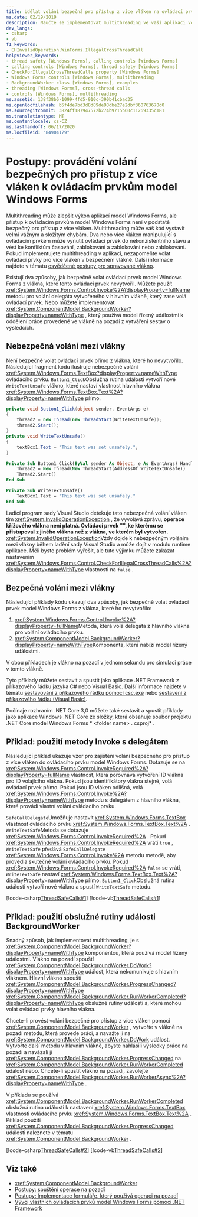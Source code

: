 ```yaml
---
title: Udělat volání bezpečná pro přístup z více vláken na ovládací prvky
ms.date: 02/19/2019
description: Naučte se implementovat multithreading ve vaší aplikaci voláním ovládacích prvků pro více vláken v bezpečném vlákně.
dev_langs:
- csharp
- vb
f1_keywords:
- EHInvalidOperation.WinForms.IllegalCrossThreadCall
helpviewer_keywords:
- thread safety [Windows Forms], calling controls [Windows Forms]
- calling controls [Windows Forms], thread safety [Windows Forms]
- CheckForIllegalCrossThreadCalls property [Windows Forms]
- Windows Forms controls [Windows Forms], multithreading
- BackgroundWorker class [Windows Forms], examples
- threading [Windows Forms], cross-thread calls
- controls [Windows Forms], multithreading
ms.assetid: 138f38b6-1099-4fd5-910c-390b41cbad35
ms.openlocfilehash: b5f4de7bd3d8d89de98dbe27e2dbf360763670d0
ms.sourcegitcommit: 3824ff187947572b274b9715b60c11269335c181
ms.translationtype: MT
ms.contentlocale: cs-CZ
ms.lasthandoff: 06/17/2020
ms.locfileid: "84904179"
---
```

# <a name="how-to-make-thread-safe-calls-to-windows-forms-controls"></a>Postupy: provádění volání bezpečných pro přístup z více vláken k ovládacím prvkům model Windows Forms

Multithreading může zlepšit výkon aplikací model Windows Forms, ale přístup k ovládacím prvkům model Windows Forms není v podstatě bezpečný pro přístup z více vláken. Multithreading může váš kód vystavit velmi vážným a složitým chybám. Dva nebo více vláken manipulující s ovládacím prvkem může vynutit ovládací prvek do nekonzistentního stavu a vést ke konfliktům časování, zablokování a zablokování nebo zablokování. Pokud implementujete multithreading v aplikaci, nezapomeňte volat ovládací prvky pro více vláken v bezpečném vlákně. Další informace najdete v tématu [osvědčené postupy pro spravované vlákno](../../../standard/threading/managed-threading-best-practices.md).

Existují dva způsoby, jak bezpečně volat ovládací prvek model Windows Forms z vlákna, které tento ovládací prvek nevytvořil. Můžete použít <xref:System.Windows.Forms.Control.Invoke%2A?displayProperty=fullName> metodu pro volání delegáta vytvořeného v hlavním vlákně, který zase volá ovládací prvek. Nebo můžete implementovat <xref:System.ComponentModel.BackgroundWorker?displayProperty=nameWithType> , který používá model řízený událostmi k oddělení práce provedené ve vlákně na pozadí z vytváření sestav o výsledcích.

## <a name="unsafe-cross-thread-calls"></a>Nebezpečná volání mezi vlákny

Není bezpečné volat ovládací prvek přímo z vlákna, které ho nevytvořilo. Následující fragment kódu ilustruje nebezpečné volání <xref:System.Windows.Forms.TextBox?displayProperty=nameWithType> ovládacího prvku. `Button1_Click`Obslužná rutina události vytvoří nové `WriteTextUnsafe` vlákno, které nastaví vlastnost hlavního vlákna <xref:System.Windows.Forms.TextBox.Text%2A?displayProperty=nameWithType> přímo.

```csharp
private void Button1_Click(object sender, EventArgs e)
{
    thread2 = new Thread(new ThreadStart(WriteTextUnsafe));
    thread2.Start();
}
private void WriteTextUnsafe()
{
    textBox1.Text = "This text was set unsafely.";
}
```

```vb
Private Sub Button1_Click(ByVal sender As Object, e As EventArgs) Handles Button1.Click
    Thread2 = New Thread(New ThreadStart(AddressOf WriteTextUnsafe))
    Thread2.Start()
End Sub

Private Sub WriteTextUnsafe()
    TextBox1.Text = "This text was set unsafely."
End Sub
```

Ladicí program sady Visual Studio detekuje tato nebezpečná volání vláken tím <xref:System.InvalidOperationException> , že vyvolává zprávu, **operace křížového vlákna není platná. Ovládací prvek "", ke kterému se přistupoval z jiného vlákna než z vlákna, ve kterém byl vytvořen.** <xref:System.InvalidOperationException>Vždy dojde k nebezpečným voláním mezi vlákny během ladění sady Visual Studio a může dojít v modulu runtime aplikace. Měli byste problém vyřešit, ale tuto výjimku můžete zakázat nastavením <xref:System.Windows.Forms.Control.CheckForIllegalCrossThreadCalls%2A?displayProperty=nameWithType> vlastnosti na `false` .

## <a name="safe-cross-thread-calls"></a>Bezpečná volání mezi vlákny

Následující příklady kódu ukazují dva způsoby, jak bezpečně volat ovládací prvek model Windows Forms z vlákna, které ho nevytvořilo:

1. <xref:System.Windows.Forms.Control.Invoke%2A?displayProperty=fullName>Metoda, která volá delegáta z hlavního vlákna pro volání ovládacího prvku.
2. <xref:System.ComponentModel.BackgroundWorker?displayProperty=nameWithType>Komponenta, která nabízí model řízený událostmi.

V obou příkladech je vlákno na pozadí v jednom sekundu pro simulaci práce v tomto vlákně.

Tyto příklady můžete sestavit a spustit jako aplikace .NET Framework z příkazového řádku jazyka C# nebo Visual Basic. Další informace najdete v tématu [sestavování z příkazového řádku pomocí csc.exe](../../../csharp/language-reference/compiler-options/command-line-building-with-csc-exe.md) nebo [sestavení z příkazového řádku (Visual Basic)](../../../visual-basic/reference/command-line-compiler/building-from-the-command-line.md).

Počínaje rozhraním .NET Core 3,0 můžete také sestavit a spustit příklady jako aplikace Windows .NET Core ze složky, která obsahuje soubor projektu .NET Core model Windows Forms * \<folder name> . csproj* .

## <a name="example-use-the-invoke-method-with-a-delegate"></a>Příklad: použití metody Invoke s delegátem

Následující příklad ukazuje vzor pro zajištění volání bezpečného pro přístup z více vláken do ovládacího prvku model Windows Forms. Dotazuje se na <xref:System.Windows.Forms.Control.InvokeRequired%2A?displayProperty=fullName> vlastnost, která porovnává vytvoření ID vlákna pro ID volajícího vlákna. Pokud jsou identifikátory vlákna stejné, volá ovládací prvek přímo. Pokud jsou ID vláken odlišná, volá <xref:System.Windows.Forms.Control.Invoke%2A?displayProperty=nameWithType> metodu s delegátem z hlavního vlákna, které provádí vlastní volání ovládacího prvku.

`SafeCallDelegate`Umožňuje nastavit <xref:System.Windows.Forms.TextBox> vlastnost ovládacího prvku <xref:System.Windows.Forms.TextBox.Text%2A> . `WriteTextSafe`Metoda se dotazuje <xref:System.Windows.Forms.Control.InvokeRequired%2A> . Pokud <xref:System.Windows.Forms.Control.InvokeRequired%2A> vrátí `true` , `WriteTextSafe` předává `SafeCallDelegate` <xref:System.Windows.Forms.Control.Invoke%2A> metodu metodě, aby provedla skutečné volání ovládacího prvku. Pokud <xref:System.Windows.Forms.Control.InvokeRequired%2A> `false` se vrátí, `WriteTextSafe` nastaví <xref:System.Windows.Forms.TextBox.Text%2A?displayProperty=nameWithType> přímo. `Button1_Click`Obslužná rutina události vytvoří nové vlákno a spustí `WriteTextSafe` metodu.

 [!code-csharp[ThreadSafeCalls#1](~/samples/snippets/winforms/thread-safe/example1/cs/Form1.cs)]
 [!code-vb[ThreadSafeCalls#1](~/samples/snippets/winforms/thread-safe/example1/vb/Form1.vb)]  

## <a name="example-use-a-backgroundworker-event-handler"></a>Příklad: použití obslužné rutiny události BackgroundWorker

Snadný způsob, jak implementovat multithreading, je s <xref:System.ComponentModel.BackgroundWorker?displayProperty=nameWithType> komponentou, která používá model řízený událostmi. Vlákno na pozadí spouští <xref:System.ComponentModel.BackgroundWorker.DoWork?displayProperty=nameWithType> událost, která nekomunikuje s hlavním vláknem. Hlavní vlákno spouští <xref:System.ComponentModel.BackgroundWorker.ProgressChanged?displayProperty=nameWithType> <xref:System.ComponentModel.BackgroundWorker.RunWorkerCompleted?displayProperty=nameWithType> obslužné rutiny události a, které mohou volat ovládací prvky hlavního vlákna.

Chcete-li provést volání bezpečné pro přístup z více vláken pomocí <xref:System.ComponentModel.BackgroundWorker> , vytvořte v vlákně na pozadí metodu, která provede práci, a navažte ji na <xref:System.ComponentModel.BackgroundWorker.DoWork> událost. Vytvořte další metodu v hlavním vlákně, abyste nahlásili výsledky práce na pozadí a navázali ji <xref:System.ComponentModel.BackgroundWorker.ProgressChanged> na <xref:System.ComponentModel.BackgroundWorker.RunWorkerCompleted> událost nebo. Chcete-li spustit vlákno na pozadí, zavolejte <xref:System.ComponentModel.BackgroundWorker.RunWorkerAsync%2A?displayProperty=nameWithType> .

V příkladu se používá <xref:System.ComponentModel.BackgroundWorker.RunWorkerCompleted> obslužná rutina události k nastavení <xref:System.Windows.Forms.TextBox> vlastnosti ovládacího prvku <xref:System.Windows.Forms.TextBox.Text%2A> . Příklad použití <xref:System.ComponentModel.BackgroundWorker.ProgressChanged> události naleznete v tématu <xref:System.ComponentModel.BackgroundWorker> .

 [!code-csharp[ThreadSafeCalls#2](~/samples/snippets/winforms/thread-safe/example2/cs/Form1.cs)]
 [!code-vb[ThreadSafeCalls#2](~/samples/snippets/winforms/thread-safe/example2/vb/Form1.vb)]  

## <a name="see-also"></a>Viz také

- <xref:System.ComponentModel.BackgroundWorker>
- [Postupy: spuštění operace na pozadí](how-to-run-an-operation-in-the-background.md)
- [Postupy: Implementace formuláře, který používá operaci na pozadí](how-to-implement-a-form-that-uses-a-background-operation.md)
- [Vývoj vlastních ovládacích prvků model Windows Forms pomocí .NET Framework](developing-custom-windows-forms-controls.md)
